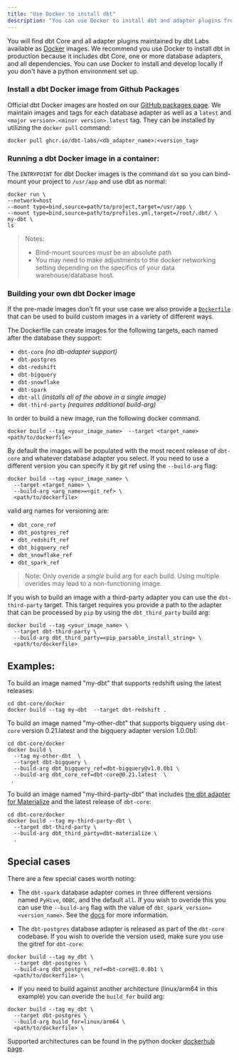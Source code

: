 ```yaml
---
title: "Use Docker to install dbt"
description: "You can use Docker to install dbt and adapter plugins from the command line."
---
```


You will find dbt Core and all adapter plugins maintained by dbt Labs available as [Docker](https://docs.docker.com/) images. We recommend you use Docker to install dbt in production because it includes dbt Core, one or more database adapters, and all dependencies. You can use Docker to install and develop locally if you don't have a python environment set up.

### Install a dbt Docker image from Github Packages

Official dbt Docker images are hosted on our [GitHub packages page](https://github.com/orgs/dbt-labs/packages?visibility=public).  We maintain images and tags for each database adapter as well as a `latest` and `<major version>.<minor version>.latest` tag.  They can be installed by utilizing the `docker pull` command:
```
docker pull ghcr.io/dbt-labs/<db_adapter_name>:<version_tag>
```

### Running a dbt Docker image in a container:
The `ENTRYPOINT` for dbt Docker images is the command `dbt` so you can bind-mount your project to `/usr/app` and use dbt as normal:
```
docker run \
--network=host
--mount type=bind,source=path/to/project,target=/usr/app \
--mount type=bind,source=path/to/profiles.yml,target=/root/.dbt/ \
my-dbt \
ls
```
> Notes: 
> * Bind-mount sources _must_ be an absolute path
> * You may need to make adjustments to the docker networking setting depending on the specifics of your data warehouse/database host.

### Building your own dbt Docker image

If the pre-made images don't fit your use case we also provide a [`Dockerfile`](https://github.com/dbt-labs/dbt-core/blob/main/docker/Dockerfile) that can be used to build custom images in a variety of different ways.

The  Dockerfile can create images for the following targets, each named after the database they support:
* `dbt-core` _(no db-adapter support)_
* `dbt-postgres`
* `dbt-redshift`
* `dbt-bigquery`
* `dbt-snowflake`
* `dbt-spark`
* `dbt-all` _(installs all of the above in a single image)_
* `dbt-third-party` _(requires additional build-arg)_

In order to build a new image, run the following docker command.
```
docker build --tag <your_image_name>  --target <target_name> <path/to/dockerfile>
```
By default the images will be populated with the most recent release of `dbt-core` and whatever database adapter you select.  If you need to use a different version you can specify it by git ref using the `--build-arg` flag:
```
docker build --tag <your_image_name> \
  --target <target_name> \
  --build-arg <arg_name>=<git_ref> \
  <path/to/dockerfile>
```
valid arg names for versioning are:
* `dbt_core_ref`
* `dbt_postgres_ref`
* `dbt_redshift_ref`
* `dbt_bigquery_ref`
* `dbt_snowflake_ref`
* `dbt_spark_ref`

> Note: Only overide a _single_ build arg for each build. Using multiple overides may lead to a non-functioning image.

If you wish to build an image with a third-party adapter you can use the `dbt-third-party` target.  This target requires you provide a path to the adapter that can be processed by `pip` by using the `dbt_third_party` build arg:
```
docker build --tag <your_image_name> \
  --target dbt-third-party \ 
  --build-arg dbt_third_party=<pip_parsable_install_string> \ 
  <path/to/dockerfile>
```

## Examples:
To build an image named "my-dbt" that supports redshift using the latest releases:
```
cd dbt-core/docker
docker build --tag my-dbt  --target dbt-redshift .
```

To build an image named "my-other-dbt" that supports bigquery using `dbt-core` version 0.21.latest and the bigquery adapter version 1.0.0b1:
```
cd dbt-core/docker
docker build \
  --tag my-other-dbt  \
  --target dbt-bigquery \
  --build-arg dbt_bigquery_ref=dbt-bigquery@v1.0.0b1 \
  --build-arg dbt_core_ref=dbt-core@0.21.latest  \
 .
```

To build an image named "my-third-party-dbt" that includes [the dbt adapter for Materialize](warehouse-profiles/materialize-profile) and the latest release of `dbt-core`:
```
cd dbt-core/docker
docker build --tag my-third-party-dbt \
  --target dbt-third-party \
  --build-arg dbt_third_party=dbt-materialize \
  .
```


## Special cases
There are a few special cases worth noting:
* The `dbt-spark` database adapter comes in three different versions named `PyHive`, `ODBC`, and the default `all`.  If you wish to overide this you can use the `--build-arg` flag with the value of `dbt_spark_version=<version_name>`.  See the [docs](https://docs.getdbt.com/reference/warehouse-profiles/spark-profile) for more information.

* The `dbt-postgres` database adapter is released as part of the `dbt-core` codebase.  If you wish to overide the version used, make sure you use the gitref for `dbt-core`: 
```
docker build --tag my_dbt \
  --target dbt-postgres \
  --build-arg dbt_postgres_ref=dbt-core@1.0.0b1 \
  <path/to/dockerfile> \
  ```

* If you need to build against another architecture (linux/arm64 in this example) you can overide the `build_for` build arg:
```
docker build --tag my_dbt \
  --target dbt-postgres \
  --build-arg build_for=linux/arm64 \
  <path/to/dockerfile> \
  ```
Supported architectures can be found in the python docker [dockerhub page](https://hub.docker.com/_/python).
